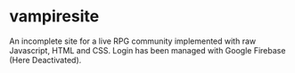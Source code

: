 # vampiresite
An incomplete site for a live RPG community implemented with raw Javascript, HTML and CSS. Login has been managed with Google Firebase (Here Deactivated). 
